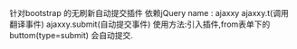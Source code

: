 针对bootstrap 的无刷新自动提交插件
依赖jQuery
name : ajaxxy
ajaxxy.t(调用翻译事件)
ajaxxy.submit(自动提交事件)
使用方法:引入插件,from表单下的 buttom(type=submit) 会自动提交.